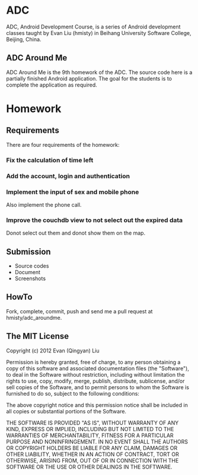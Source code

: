 ADC
===
ADC, Android Development Course, is a series of Android development classes taught by Evan Liu (hmisty) in Beihang University Software College, Beijing, China.

ADC Around Me
---
ADC Around Me is the 9th homework of the ADC.
The source code here is a partially finished Android application. The goal for the students is to complete the application as required.

Homework
===

Requirements
---
There are four requirements of the homework:

### Fix the calculation of time left

### Add the account, login and authentication

### Implement the input of sex and mobile phone
Also implement the phone call.

### Improve the couchdb view to not select out the expired data
Donot select out them and donot show them on the map.

Submission
---
  * Source codes
  * Document
  * Screenshots

HowTo
---
Fork, complete, commit, push and send me a pull request at hmisty/adc_aroundme.

The MIT License
---
Copyright (c) 2012
Evan (Qingyan) Liu

Permission is hereby granted, free of charge, to any person obtaining a copy
of this software and associated documentation files (the "Software"), to deal
in the Software without restriction, including without limitation the rights
to use, copy, modify, merge, publish, distribute, sublicense, and/or sell
copies of the Software, and to permit persons to whom the Software is
furnished to do so, subject to the following conditions:

The above copyright notice and this permission notice shall be included in
all copies or substantial portions of the Software.

THE SOFTWARE IS PROVIDED "AS IS", WITHOUT WARRANTY OF ANY KIND, EXPRESS OR
IMPLIED, INCLUDING BUT NOT LIMITED TO THE WARRANTIES OF MERCHANTABILITY,
FITNESS FOR A PARTICULAR PURPOSE AND NONINFRINGEMENT. IN NO EVENT SHALL THE
AUTHORS OR COPYRIGHT HOLDERS BE LIABLE FOR ANY CLAIM, DAMAGES OR OTHER
LIABILITY, WHETHER IN AN ACTION OF CONTRACT, TORT OR OTHERWISE, ARISING FROM,
OUT OF OR IN CONNECTION WITH THE SOFTWARE OR THE USE OR OTHER DEALINGS IN
THE SOFTWARE.
